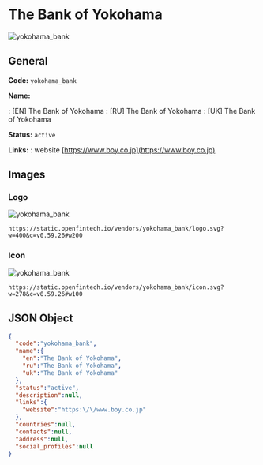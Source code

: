 
# The Bank of Yokohama 
![yokohama_bank](https://static.openfintech.io/vendors/yokohama_bank/logo.svg?w=400&c=v0.59.26#w200)  

## General 
 
**Code:** `yokohama_bank` 
 
**Name:** 
 
:	[EN] The Bank of Yokohama 
:	[RU] The Bank of Yokohama 
:	[UK] The Bank of Yokohama 
 
**Status:** `active` 
 
**Links:** 
: website [https://www.boy.co.jp](https://www.boy.co.jp) 
 

## Images 

### Logo 
 
![yokohama_bank](https://static.openfintech.io/vendors/yokohama_bank/logo.svg?w=400&c=v0.59.26#w200)  

```
https://static.openfintech.io/vendors/yokohama_bank/logo.svg?w=400&c=v0.59.26#w200
```  

### Icon 
 
![yokohama_bank](https://static.openfintech.io/vendors/yokohama_bank/icon.svg?w=278&c=v0.59.26#w100)  

```
https://static.openfintech.io/vendors/yokohama_bank/icon.svg?w=278&c=v0.59.26#w100
```  

## JSON Object 

```json
{
  "code":"yokohama_bank",
  "name":{
    "en":"The Bank of Yokohama",
    "ru":"The Bank of Yokohama",
    "uk":"The Bank of Yokohama"
  },
  "status":"active",
  "description":null,
  "links":{
    "website":"https:\/\/www.boy.co.jp"
  },
  "countries":null,
  "contacts":null,
  "address":null,
  "social_profiles":null
}
```  
